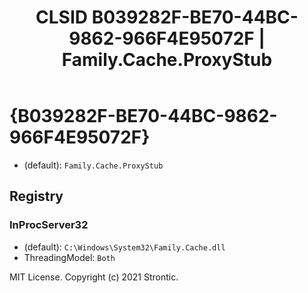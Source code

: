 ﻿---
title: "CLSID B039282F-BE70-44BC-9862-966F4E95072F | Family.Cache.ProxyStub"
excerpt: What is COM-Object CLSID B039282F-BE70-44BC-9862-966F4E95072F?
---

# {B039282F-BE70-44BC-9862-966F4E95072F}

* (default): `Family.Cache.ProxyStub`

## Registry


### InProcServer32

* (default): `C:\Windows\System32\Family.Cache.dll`
* ThreadingModel: `Both`

MIT License. Copyright (c) 2021 Strontic.


